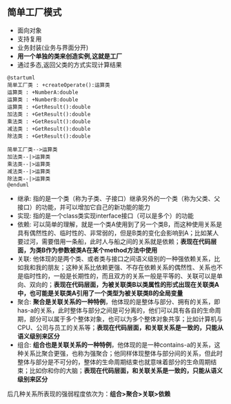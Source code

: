 ## 简单工厂模式

- 面向对象
- 支持复用
- 业务封装(业务与界面分开)
- **用一个单独的类来创造实例,这就是工厂**
- 通过多态,返回父类的方式实现计算结果

```uml
@startuml
简单工厂类 : +createOperate():运算类
运算类 : +NumberA:double
运算类 : +NumberB:double
运算类 : +GetResult():double
加法类 : +GetResult():double
乘法类 : +GetResult():double
减法类 : +GetResult():double
除法类 : +GetResult():double

简单工厂类-->运算类
加法类--|>运算类
乘法类--|>运算类
减法类--|>运算类
除法类--|>运算类
@enduml
```
- 继承: 指的是一个类（称为子类、子接口）继承另外的一个类（称为父类、父接口）的功能，并可以增加它自己的新功能的能力
- 实现: 指的是一个class类实现interface接口（可以是多个）的功能
- 依赖: 可以简单的理解，就是一个类A使用到了另一个类B，而这种使用关系是具有偶然性的、临时性的、非常弱的，但是B类的变化会影响到A；比如某人要过河，需要借用一条船，此时人与船之间的关系就是依赖；**表现在代码层面，为类B作为参数被类A在某个method方法中使用**
- 关联: 他体现的是两个类、或者类与接口之间语义级别的一种强依赖关系，比如我和我的朋友；这种关系比依赖更强、不存在依赖关系的偶然性、关系也不是临时性的，一般是长期性的，而且双方的关系一般是平等的、关联可以是单向、双向的；**表现在代码层面，为被关联类B以类属性的形式出现在关联类A中，也可能是关联类A引用了一个类型为被关联类B的全局变量**
- 聚合: **聚合是关联关系的一种特例**，他体现的是整体与部分、拥有的关系，即has-a的关系，此时整体与部分之间是可分离的，他们可以具有各自的生命周期，部分可以属于多个整体对象，也可以为多个整体对象共享；比如计算机与CPU、公司与员工的关系等；**表现在代码层面，和关联关系是一致的，只能从语义级别来区分**
- 组合: **组合也是关联关系的一种特例**，他体现的是一种contains-a的关系，这种关系比聚合更强，也称为强聚合；他同样体现整体与部分间的关系，但此时整体与部分是不可分的，整体的生命周期结束也就意味着部分的生命周期结束；比如你和你的大脑；**表现在代码层面，和关联关系是一致的，只能从语义级别来区分**

后几种关系所表现的强弱程度依次为：**组合>聚合>关联>依赖**
